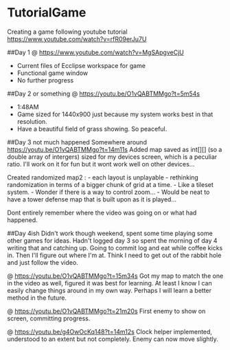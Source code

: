 # TutorialGame
Creating a game following youtube tutorial https://www.youtube.com/watch?v=rfR09erJu7U

##Day 1
@ https://www.youtube.com/watch?v=MgSApgveCjU

 - Current files of Ecclipse workspace for game
 - Functional game window
 - No further progress

##Day 2 or something
@ https://youtu.be/O1vQABTMMgo?t=5m54s
 - 1:48AM
 - Game sized for 1440x900 just because my system works best in that resolution.
 - Have a beautiful field of grass showing. So peaceful.

##Day 3 not much happened
  Somewhere around https://youtu.be/O1vQABTMMgo?t=14m11s
  Added map saved as int[][] (so a double array of intergers)
    sized for my devices screen, which is a peculiar ratio. I'll work on it for fun but it wont work well on other devices...

  Created randomized map2 :
    - each layout is unplayable
    - rethinking randomization in terms of a bigger chunk of grid at a time.
      - Like a tileset system.
      - Wonder if there is a way to control zoom...
      - Would be neat to have a tower defense map that is built upon as it is played...

  Dont entirely remember where the video was going on or what had happened.

##Day 4ish
  Didn't work though weekend, spent some time playing some other games for ideas.
  Hadn't logged day 3 so spent the morning of day 4 writing that and catching up.
  Going to commit log and eat while coffee kicks in. Then I'll figure out where I'm at. Think I need to get out of the rabbit hole and just follow the video.

  @  https://youtu.be/O1vQABTMMgo?t=15m34s
  Got my map to match the one in the video as well, figured it was best for learning. At least I know I can easily change things around in my own way. Perhaps I will learn a better method in the future.

  @ https://youtu.be/O1vQABTMMgo?t=21m20s
  First enemy to show on screen, committing progress.

  @ https://youtu.be/g4OwOcKq148?t=14m12s
  Clock helper implemented, understood to an extent but not completely.
  Enemy can now move slightly.